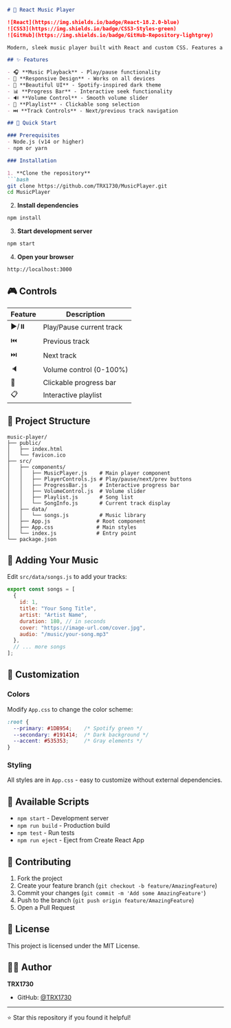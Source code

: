
```markdown
# 🎵 React Music Player

![React](https://img.shields.io/badge/React-18.2.0-blue)
![CSS3](https://img.shields.io/badge/CSS3-Styles-green)
![GitHub](https://img.shields.io/badge/GitHub-Repository-lightgrey)

Modern, sleek music player built with React and custom CSS. Features a beautiful Spotify-inspired interface with full playback controls.

## ✨ Features

- 🎧 **Music Playback** - Play/pause functionality
- 📱 **Responsive Design** - Works on all devices
- 🎨 **Beautiful UI** - Spotify-inspired dark theme
- 📊 **Progress Bar** - Interactive seek functionality
- 🔊 **Volume Control** - Smooth volume slider
- 🎵 **Playlist** - Clickable song selection
- ⏭️ **Track Controls** - Next/previous track navigation

## 🚀 Quick Start

### Prerequisites
- Node.js (v14 or higher)
- npm or yarn

### Installation

1. **Clone the repository**
```bash
git clone https://github.com/TRX1730/MusicPlayer.git
cd MusicPlayer
```

2. **Install dependencies**
```bash
npm install
```

3. **Start development server**
```bash
npm start
```

4. **Open your browser**
```
http://localhost:3000
```

## 🎮 Controls

| Feature | Description |
|---------|-------------|
| ▶️/⏸️ | Play/Pause current track |
| ⏮️ | Previous track |
| ⏭️ | Next track |
| 🔈 | Volume control (0-100%) |
| 🎯 | Clickable progress bar |
| 📋 | Interactive playlist |

## 📁 Project Structure

```
music-player/
├── public/
│   ├── index.html
│   └── favicon.ico
├── src/
│   ├── components/
│   │   ├── MusicPlayer.js    # Main player component
│   │   ├── PlayerControls.js # Play/pause/next/prev buttons
│   │   ├── ProgressBar.js    # Interactive progress bar
│   │   ├── VolumeControl.js  # Volume slider
│   │   ├── Playlist.js       # Song list
│   │   └── SongInfo.js       # Current track display
│   ├── data/
│   │   └── songs.js          # Music library
│   ├── App.js               # Root component
│   ├── App.css              # Main styles
│   └── index.js             # Entry point
└── package.json
```

## 🎵 Adding Your Music

Edit `src/data/songs.js` to add your tracks:

```javascript
export const songs = [
  {
    id: 1,
    title: "Your Song Title",
    artist: "Artist Name",
    duration: 180, // in seconds
    cover: "https://image-url.com/cover.jpg",
    audio: "/music/your-song.mp3"
  },
  // ... more songs
];
```

## 🎨 Customization

### Colors
Modify `App.css` to change the color scheme:
```css
:root {
  --primary: #1DB954;    /* Spotify green */
  --secondary: #191414;  /* Dark background */
  --accent: #535353;     /* Gray elements */
}
```

### Styling
All styles are in `App.css` - easy to customize without external dependencies.

## 🔧 Available Scripts

- `npm start` - Development server
- `npm run build` - Production build
- `npm test` - Run tests
- `npm run eject` - Eject from Create React App

## 🤝 Contributing

1. Fork the project
2. Create your feature branch (`git checkout -b feature/AmazingFeature`)
3. Commit your changes (`git commit -m 'Add some AmazingFeature'`)
4. Push to the branch (`git push origin feature/AmazingFeature`)
5. Open a Pull Request

## 📝 License

This project is licensed under the MIT License.

## 👨‍💻 Author

**TRX1730**
- GitHub: [@TRX1730](https://github.com/TRX1730)

---

⭐ Star this repository if you found it helpful!
```

